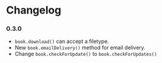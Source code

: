 # Changelog

### 0.3.0
- `book.download()` can accept a filetype.
- New `book.emailDelivery()` method for email delivery.
- Change `book.checkForUpdate()` to `book.checkForUpdates()`
